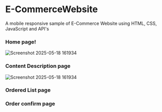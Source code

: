 # E-CommerceWebsite
 A mobile responsive sample of E-Commerce Website using HTML, CSS, JavaScript and API's
 
 
 
### Home page!

![Screenshot 2025-05-18 161934](https://github.com/user-attachments/assets/6e781add-6c64-4d6b-b845-52b50f42f24e)





### Content Description page


![Screenshot 2025-05-18 161934](https://github.com/user-attachments/assets/4b0a69df-c64e-490e-a1fc-d64eee7f9070)


### Ordered List page




### Order confirm page

